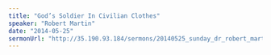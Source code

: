 ```yaml
---
title: "God’s Soldier In Civilian Clothes"
speaker: "Robert Martin"
date: "2014-05-25"
sermonUrl: "http://35.190.93.184/sermons/20140525_sunday_dr_robert_martin_gods_soldier_in_civilian_clothes.mp3"
---
```

